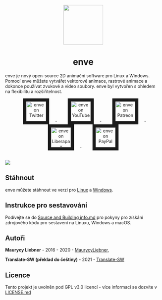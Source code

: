 <p align="center">
  <img align="center" width="128" height="128" src="https://avatars1.githubusercontent.com/u/16670651?s=128&v=4">
</p>

<h1 align="center">enve</h1>

enve je nový open-source 2D animační software pro Linux a Windows.
Pomocí enve můžete vytvářet vektorové animace, rastrové animace a dokonce používat zvukové a video soubory.
enve byl vytvořen s ohledem na flexibilitu a rozšiřitelnost.

<p align="center">
<a href="https://twitter.com/enve2d" target="_blank">
  <img src="https://image.flaticon.com/icons/png/512/187/187187.png" alt="enve on Twitter" height="64" border="10" hspace="20"/>
</a>
&nbsp;&nbsp;&nbsp;
<a href="https://www.youtube.com/channel/UCjvNO3xdIQs-cpgwSf0mX5Q" target="_blank">
  <img src="https://image.flaticon.com/icons/png/512/187/187209.png" alt="enve on YouTube" height="64" border="10" hspace="20"/>
</a>
&nbsp;&nbsp;&nbsp;
<a href="https://www.patreon.com/enve" target="_blank">
  <img src="https://is3-ssl.mzstatic.com/image/thumb/Purple128/v4/9e/f2/81/9ef281df-1da2-e183-18d2-6c475965fef8/AppIcon-0-1x_U007emarketing-0-0-GLES2_U002c0-512MB-sRGB-0-0-0-85-220-0-0-0-7.png/246x0w.jpg" alt="enve on Patreon" height="64" border="10" hspace="20"/>
</a>
&nbsp;&nbsp;&nbsp;
<a href="https://liberapay.com/enve" target="_blank">
  <img src="https://liberapay.com/assets/liberapay/icon-v2_white-on-yellow.svg?etag=.Z1LYSBJ8Z6GWUeLUUEf2XA~~" alt="enve on Liberapay" height="64" border="10" hspace="20"/>
</a>
&nbsp;&nbsp;&nbsp;
<a href="https://paypal.me/enve2d" target="_blank">
  <img src="https://www.paypalobjects.com/webstatic/mktg/logo/pp_cc_mark_111x69.jpg" alt="enve on PayPal" height="64" border="10" hspace="20"/>
</a>
</p><br/>

<img src="https://user-images.githubusercontent.com/16670651/70745938-36e20900-1d25-11ea-9bdf-78d3fe402291.png"/>

## Stáhnout
enve můžete stáhnout ve verzi pro <a href="https://github.com/MaurycyLiebner/enve/releases/continuous-linux/" target="_blank">Linux</a> a <a href="https://github.com/MaurycyLiebner/enve/releases/continuous-windows/" target="_blank">Windows</a>.

## Instrukce pro sestavování

Podívejte se do [Source and Building info.md](/Source%20and%20building%20info.md) pro pokyny pro získání zdrojového kódu pro sestavení na Linuxu, Windows a macOS.

## Autoři

**Maurycy Liebner** - 2016 - 2020 - [MaurycyLiebner](https://github.com/MaurycyLiebner),

**Translate-SW (překlad do češtiny)** - 2021 - [Translate-SW](https://github.com/Translate-SW)

## Licence

Tento projekt je uvolněn pod GPL v3.0 licencí - více informací se dozvíte v [LICENSE.md](LICENSE.md)
